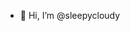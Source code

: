 - 👋 Hi, I’m @sleepycloudy

<!---
sleepycloudy/sleepycloudy is a ✨ special ✨ repository because its `README.md` (this file) appears on your GitHub profile.
You can click the Preview link to take a look at your changes.
--->
